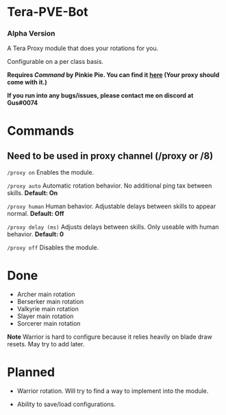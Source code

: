 # Tera-PVE-Bot

### Alpha Version

A Tera Proxy module that does your rotations for you.

Configurable on a per class basis.

**Requires *Command* by Pinkie Pie. You can find it [here](https://github.com/pinkipi/command) (Your proxy should come with it.)**

**If you run into any bugs/issues, please contact me on discord at Gus#0074**

# Commands

## Need to be used in proxy channel (/proxy or /8)

`/proxy on` Enables the module.

`/proxy auto` Automatic rotation behavior. No additional ping tax between skills. **Default: On**

`/proxy human` Human behavior. Adjustable delays between skills to appear normal. **Default: Off**

`/proxy delay (ms)` Adjusts delays between skills. Only useable with human behavior. **Default: 0**

`/proxy off` Disables the module.

# Done

+ Archer main rotation
+ Berserker main rotation
+ Valkyrie main rotation
+ Slayer main rotation
+ Sorcerer main rotation

**Note** Warrior is hard to configure because it relies heavily on blade draw resets. May try to add later.

# Planned

+ Warrior rotation. Will try to find a way to implement into the module.

+ Ability to save/load configurations.

